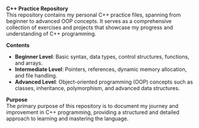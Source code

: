 **C++ Practice Repository**  
This repository contains my personal C++ practice files, spanning from beginner to advanced OOP concepts. It serves as a comprehensive collection of exercises and projects that showcase my progress and understanding of C++ programming.

**Contents**  
- **Beginner Level**: Basic syntax, data types, control structures, functions, and arrays.
- **Intermediate Level**: Pointers, references, dynamic memory allocation, and file handling.
- **Advanced Level**: Object-oriented programming (OOP) concepts such as classes, inheritance, polymorphism, and advanced data structures.

**Purpose**  
The primary purpose of this repository is to document my journey and improvement in C++ programming, providing a structured and detailed approach to learning and mastering the language.
